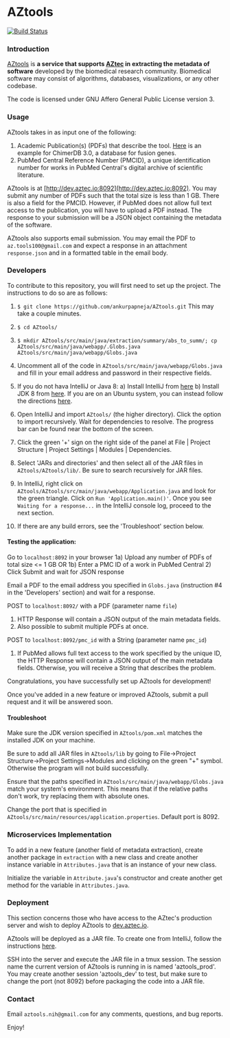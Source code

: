 # AZtools 

[![Build Status](https://travis-ci.org/dwyl/esta.svg?branch=master)](https://github.com/ankurpapneja/AZtools)

### Introduction

[AZtools](http://dev.aztec.io:8092) is **a service that supports [AZtec](http://aztec.bio/) in extracting the metadata of software** developed by the biomedical research community. Biomedical software may consist of algorithms, databases, visualizations, or any other codebase.

The code is licensed under GNU Affero General Public License version 3.

### Usage

AZtools takes in as input one of the following:
1) Academic Publication(s) (PDFs) that describe the tool. [Here](https://www.ncbi.nlm.nih.gov/pmc/articles/PMC5210563/pdf/gkw1083.pdf) is an example for ChimerDB 3.0, a database for fusion genes.
2) PubMed Central Reference Number (PMCID), a unique identification number for works in PubMed Central's digital archive of scientific literature.

AZtools is at [http://dev.aztec.io:8092](http://dev.aztec.io:8092). You may submit any number of PDFs such that the total size is less than 1 GB. There is also a field for the PMCID. However, if PubMed does not allow full text access to the publication, you will have to upload a PDF instead. The response to your submission will be a JSON object containing the metadata of the software. 

AZtools also supports email submission. You may email the PDF to `az.tools100@gmail.com` and expect a response in an attachment `response.json` and in a formatted table in the email body.

### Developers

To contribute to this repository, you will first need to set up the project. The instructions to do so are as follows:

1) `$ git clone https://github.com/ankurpapneja/AZtools.git` This may take a couple minutes.

2) `$ cd AZtools/`

3) `$ mkdir AZtools/src/main/java/extraction/summary/abs_to_summ/; cp AZtools/src/main/java/webapp/.Globs.java AZtools/src/main/java/webapp/Globs.java`

4) Uncomment all of the code in `AZtools/src/main/java/webapp/Globs.java` and fill in your email address and password in their respective fields.

5) If you do not hava IntelliJ or Java 8:
a) Install IntelliJ from [here](https://www.jetbrains.com/idea/download/)
b) Install JDK 8 from [here](http://www.oracle.com/technetwork/java/javase/downloads/jdk8-downloads-2133151.html). If you are on an Ubuntu system, you can instead follow the directions [here](http://www.wikihow.com/Install-Oracle-Java-on-Ubuntu-Linux).

6) Open IntelliJ and import `AZtools/` (the higher directory). Click the option to import recursively. Wait for dependencies to resolve. The progress bar can be found near the bottom of the screen.

7) Click the green '+' sign on the right side of the panel at File | Project Structure | Project Settings | Modules | Dependencies.

8) Select 'JARs and directories' and then select all of the JAR files in `AZtools/AZtools/lib/`. Be sure to search recursively for JAR files.

9) In IntelliJ, right click on `AZtools/AZtools/src/main/java/webapp/Application.java` and look for the green triangle. Click on `Run 'Application.main()'`. Once you see `Waiting for a response...` in the IntelliJ console log, proceed to the next section.

10) If there are any build errors, see the 'Troubleshoot' section below.

#### Testing the application:
Go to `localhost:8092` in your browser
1a) Upload any number of PDFs of total size <= 1 GB
OR
1b) Enter a PMC ID of a work in PubMed Central
2) Click Submit and wait for JSON response

Email a PDF to the email address you specified in `Globs.java` (instruction #4 in the 'Developers' section) and wait for a response.

POST to `localhost:8092/` with a PDF (parameter name `file`) 
1) HTTP Response will contain a JSON output of the main metadata fields.
2) Also possible to submit multiple PDFs at once.

POST to `localhost:8092/pmc_id` with a String (parameter name `pmc_id`) 
1) If PubMed allows full text access to the work specified by the unique ID, the HTTP Response will contain a JSON output of the main metadata fields. Otherwise, you will receive a String that describes the problem.

Congratulations, you have successfully set up AZtools for development!

Once you've added in a new feature or improved AZtools, submit a pull request and it will be answered soon.

#### Troubleshoot

Make sure the JDK version specified in `AZtools/pom.xml` matches the installed JDK on your machine.

Be sure to add all JAR files in `AZtools/lib` by going to File->Project Structure->Project Settings->Modules and clicking on the green "+" symbol. Otherwise the program will not build successfully.

Ensure that the paths specified in `AZtools/src/main/java/webapp/Globs.java` match your system's environment. This means that if the relative paths don't work, try replacing them with absolute ones.

Change the port that is specified in `AZtools/src/main/resources/application.properties`. Default port is 8092.

### Microservices Implementation

To add in a new feature (another field of metadata extraction), create another package in `extraction` with a new class and create another instance variable in `Attributes.java` that is an instance of your new class.

Initialize the variable in `Attribute.java`'s constructor and create another get method for the variable in `Attributes.java`.

### Deployment

This section concerns those who have access to the AZtec's production server and wish to deploy AZtools to [dev.aztec.io](http://dev.aztec.io).

AZtools will be deployed as a JAR file. To create one from IntelliJ, follow the instructions [here](https://www.jetbrains.com/help/idea/packaging-a-module-into-a-jar-file.html).

SSH into the server and execute the JAR file in a tmux session. The session name the current version of AZtools is running in is named 'aztools_prod'. You may create another session 'aztools_dev' to test, but make sure to change the port (not 8092) before packaging the code into a JAR file.

### Contact

Email `aztools.nih@gmail.com` for any comments, questions, and bug reports.

Enjoy!

